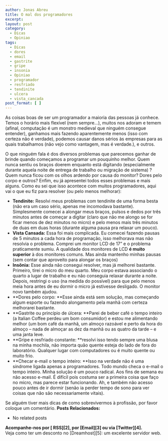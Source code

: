 ```yaml
---
author: Jonas Abreu
title: O mal dos programadores
excerpt:
layout: post
category:
  - Dicas
  - Opiniao
tags:
  - Dicas
  - dores
  - email
  - gastrite
  - gripe
  - insonia
  - Opiniao
  - programador
  - resfriado
  - tendinite
  - ulcera
  - vista_cancada
post_format: [ ]
---
```

As coisas boas de ser um programador a maioria das pessoas já conhece. Temos o horário mais flexível (nem sempre…), muitos nos adoram e temem (afinal, computação é um monstro medieval que ninguém consegue entender), ganhamos mais fazendo aparentemente menos (isso com certeza não é verdade), podemos causar danos sérios às empresas para as quais trabalhamos (não vejo como vantagem, mas é verdade.), e outros.

O que ninguém fala é dos diversos problemas que parecemos ganhar de brinde quando começamos a programar um pouquinho melhor. Quem nunca sentiu os braços doerem enquanto está digitando (especialmente durante aquela noite de entrega de trabalho ou migração de sistema) ? Quem nunca ficou com os olhos ardendo por causa do monitor? Dores pelo corpo e outros? Enfim, eu já apresentei todos esses problemas e mais alguns. Como eu sei que isso acontece com muitos programadores, aqui vai o que eu fiz para resolver (ou pelo menos melhorar):

*   **Tendinite:** Resolvi meus problemas com tendinite de uma forma besta (não era um caso sério, apenas me incomodava bastante). Simplesmente comecei a alongar meus braços, pulsos e dedos por três minutos antes de começar a digitar (claro que não me alongo se for ficar menos de dez minutos no micro) e pelo menos mais três minutos de duas em duas horas (durante alguma pausa pra relaxar um pouco).
*   **Vista Cansada:** Essa foi mais complicada. Eu comecei fazendo pausas de 5 minutos a cada hora de programação, isso melhorava mas não resolvia o problema. Comprei um monitor LCD de 17” e o problema praticamente sumiu. A qualidade dos monitores de LCD **é muito superior** à dos monitores comuns. Mas ainda mantenho minhas pausas (sem contar que aproveito para alongar os braços)
*   **Insônia:** Esse ainda não consegui resolver, mas já melhorei bastante. Primeiro, tirei o micro do meu quarto. Meu corpo estava associando o quarto a lugar de trabalho e eu não conseguia relaxar durante a noite. Depois, restringi o uso (na medida do possível) para que pelo menos meia hora antes de eu dormir o micro já estivesse desligado. O monitor novo também ajudou.
*   **Dores pelo corpo: **Esse ainda está sem solução, mas começando algum esporte ou fazendo alongamento pela manhã com certeza melhorarei bastante.
*   **Gastrite ou princípio de úlcera: **Parei de beber café o tempo inteiro (a Italian Coffee perdeu um bom consumidor) e estou me alimentando melhor (um bom café da manhã, um almoço razoável e perto da hora do almoço – nada de almoçar as dez da manhã ou as quatro da tarde – e uma janta leve.
*   **Gripe e resfriado constante: **resolvi isso tendo sempre uma blusa na minha mochila, não importa quão quente esteja do lado de fora do laboratório. Qualquer lugar com computadores ou é muito quente ou muito frio.
*   **Checar e-mail o tempo inteiro: **Isso na verdade não é uma síndrome ligada apenas a programadores. Todo mundo checa o e-mail o tempo inteiro. Minha solução é um pouco radical. Aos fins de semana eu não acesso e-mail. É difícil pois costuma ser a primeira coisa que faço no micro, mas parece estar funcionando. Ah, e também não acesso pouco antes de ir dormir (senão ia perder tempo de sono para ver coisas que não são necessariamente vitais).

Se alguém tiver mais dicas de como sobrevivermos à profissão, por favor coloque um comentário. 
**Posts Relacionados:** 
*   No related posts









**Acompanhe-nos por [ RSS][2], por [Email][3] ou via [Twitter][4].**  
Veja como ter um desconto no [Dreamhost][5]: um excelente servidor web.

 [1]: https://twitter.com/share




